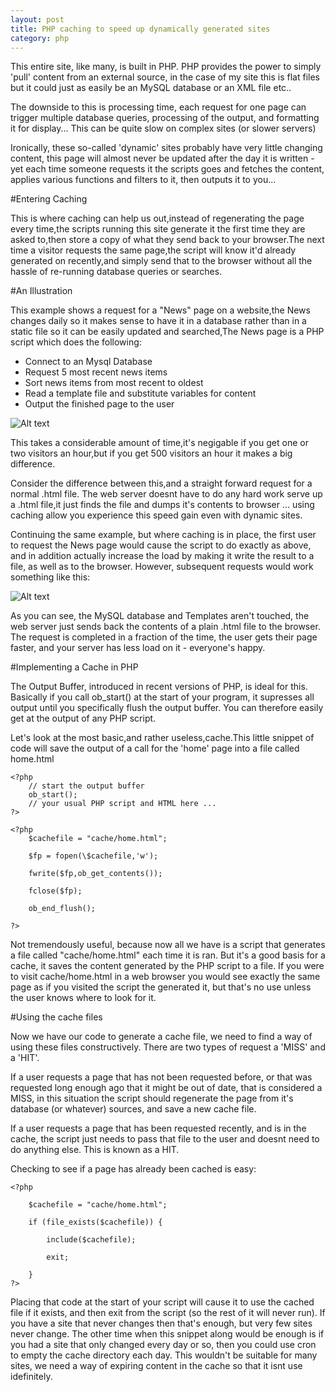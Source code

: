 ```yaml
---
layout: post
title: PHP caching to speed up dynamically generated sites
category: php
---
```




This entire site, like many, is built in PHP. PHP provides the power to simply 'pull' content from an external source, in the case of my site this is flat files but it could just as easily be an MySQL database or an XML file etc..


The downside to this is processing time, each request for one page can trigger multiple database queries, processing of the output, and formatting it for display... This can be quite slow on complex sites (or slower servers)


Ironically, these so-called 'dynamic' sites probably have very little changing content, this page will almost never be updated after the day it is written - yet each time someone requests it the scripts goes and fetches the content, applies various functions and filters to it, then outputs it to you...


#Entering Caching 

This is where caching can help us out,instead of regenerating the page every time,the scripts running this site generate it the first time they are asked to,then store a copy of what they send back to your browser.The next time a visitor requests the same page,the script will know it'd already generated on recently,and simply send that to the browser without all the hassle of re-running database queries or searches.


#An Illustration  

This example shows a request for a "News" page on a website,the News changes daily so it makes sense to have it in a database rather than in a static file so it can be easily updated and searched,The News page is a PHP script which does the following:

*	Connect to an Mysql Database
*	Request 5 most recent news items
*	Sort news items from most recent to oldest
*	Read a template file and substitute variables for content
*	Output the finished page to the user 

![Alt text](http://www.theukwebdesigncompany.com/articles/images/article251/nocache.png)


This takes a considerable amount of time,it's negigable if you get one or two visitors an hour,but if you get 500 visitors an hour it makes a big difference.


Consider the difference between this,and a straight forward request for a normal .html file. The web server doesnt have to do any hard work serve up a .html file,it just finds the file and dumps it's contents to browser ... using caching allow you experience this speed gain even with dynamic sites.


Continuing the same example, but where caching is in place, the first user to request the News page would cause the script to do exactly as above, and in addition actually increase the load by making it write the result to a file, as well as to the browser. However, subsequent requests would work something like this:


![Alt text](http://www.theukwebdesigncompany.com/articles/images/article251/withcache.png)

As you can see, the MySQL database and Templates aren't touched, the web server just sends back the contents of a plain .html file to the browser. The request is completed in a fraction of the time, the user gets their page faster, and your server has less load on it - everyone's happy.


#Implementing a Cache in PHP


The Output Buffer, introduced in recent versions of PHP, is ideal for this. Basically if you call ob_start() at the start of your program, it supresses all output until you specifically flush the output buffer. You can therefore easily get at the output of any PHP script.


Let's look at the most basic,and rather useless,cache.This little snippet of code will save  the output of a call for the 'home' page into a file called home.html

	<?php
		// start the output buffer 
		ob_start();
		// your usual PHP script and HTML here ... 
	?>

	<?php
		$cachefile = "cache/home.html";

		$fp = fopen(\$cachefile,'w');

		fwrite($fp,ob_get_contents());

		fclose($fp);

		ob_end_flush();

	?>

Not tremendously useful, because now all we have is a script that generates a file called "cache/home.html" each time it is ran. But it's a good basis for a cache, it saves the content generated by the PHP script to a file. If you were to visit cache/home.html in a web browser you would see exactly the same page as if you visited the script the generated it, but that's no use unless the user knows where to look for it.


#Using the cache files


Now we have our code to generate a cache file, we need to find a way of using these files constructively. There are two types of request a 'MISS' and a 'HIT'.

If a user requests a page that has not been requested before, or that was requested long enough ago that it might be out of date, that is considered a MISS, in this situation the script should regenerate the page from it's database (or whatever) sources, and save a new cache file.

If a user requests a page that has been requested recently, and is in the cache, the script just needs to pass that file to the user and doesnt need to do anything else. This is known as a HIT.

Checking to see if a page has already been cached is easy:

	<?php

		$cachefile = "cache/home.html";

		if (file_exists($cachefile)) {

			include($cachefile);

			exit;
		
		}
	?>

Placing that code at the start of your script will cause it to use the cached file if it exists, and then exit from the script (so the rest of it will never run). If you have a site that never changes then that's enough, but very few sites never change. The other time when this snippet along would be enough is if you had a site that only changed every day or so, then you could use cron to empty the cache directory each day. This wouldn't be suitable for many sites, we need a way of expiring content in the cache so that it isnt use idefinitely.

















